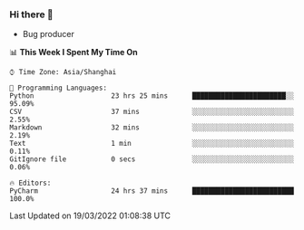 ### Hi there 👋
* Bug producer
<!--START_SECTION:waka-->
📊 **This Week I Spent My Time On** 

```text
⌚︎ Time Zone: Asia/Shanghai

💬 Programming Languages: 
Python                   23 hrs 25 mins      ███████████████████████░░   95.09% 
CSV                      37 mins             ░░░░░░░░░░░░░░░░░░░░░░░░░   2.55% 
Markdown                 32 mins             ░░░░░░░░░░░░░░░░░░░░░░░░░   2.19% 
Text                     1 min               ░░░░░░░░░░░░░░░░░░░░░░░░░   0.11% 
GitIgnore file           0 secs              ░░░░░░░░░░░░░░░░░░░░░░░░░   0.06%

🔥 Editors: 
PyCharm                  24 hrs 37 mins      █████████████████████████   100.0%

```


 Last Updated on 19/03/2022 01:08:38 UTC
<!--END_SECTION:waka-->
